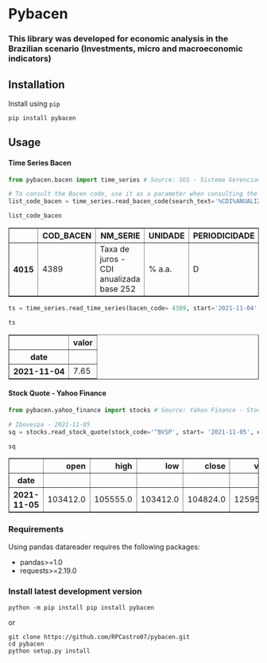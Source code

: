 <h1>Pybacen</h1>

<h3>This library was developed for economic analysis in the Brazilian scenario (Investments, micro and macroeconomic indicators)</h3>


## Installation

Install using `pip`

``` shell
pip install pybacen
```

## Usage

#### Time Series Bacen
``` python
from pybacen.bacen import time_series # Source: SGS - Sistema Gerenciador de Séries Temporais - v2.1 (Bacen - Banco Central)

# To consult the Bacen code, use it as a parameter when consulting the time series
list_code_bacen = time_series.read_bacen_code(search_text='%CDI%ANUALIZADA%252%', period= 'D', unit= '% a.a.')

list_code_bacen
```
<table border="1" class="dataframe">  <thead>    <tr style="text-align: right;">      <th></th>      <th>COD_BACEN</th>      <th>NM_SERIE</th>      <th>UNIDADE</th>      <th>PERIODICIDADE</th>      <th>FONTE</th>      <th>ESPECIAL</th>    </tr>  </thead>  <tbody>    <tr>      <th>4015</th>      <td>4389</td>      <td>Taxa de juros - CDI anualizada base 252</td>      <td>% a.a.</td>      <td>D</td>      <td>BCB-Demab</td>      <td>N</td>    </tr>  </tbody></table>

``` python
ts = time_series.read_time_series(bacen_code= 4389, start='2021-11-04', end='2021-11-04', as_index=True)

ts
```
<table border="1" class="dataframe">  <thead>    <tr style="text-align: right;">      <th></th>      <th>valor</th>    </tr>    <tr>      <th>date</th>      <th></th>    </tr>  </thead>  <tbody>    <tr>      <th>2021-11-04</th>      <td>7.65</td>    </tr>  </tbody></table>

#### Stock Quote - Yahoo Finance

``` python
from pybacen.yahoo_finance import stocks # Source: Yahoo Finance - Stock Quote

# Ibovespa - 2021-11-05
sq = stocks.read_stock_quote(stock_code='^BVSP', start= '2021-11-05', end= '2021-11-05', as_index= True)

sq
```

<table border="1" class="dataframe">  <thead>    <tr style="text-align: right;">      <th></th>      <th>open</th>      <th>high</th>      <th>low</th>      <th>close</th>      <th>volume</th>      <th>adjclose</th>    </tr>    <tr>      <th>date</th>      <th></th>      <th></th>      <th></th>      <th></th>      <th></th>      <th></th>    </tr>  </thead>  <tbody>    <tr>      <th>2021-11-05</th>      <td>103412.0</td>      <td>105555.0</td>      <td>103412.0</td>      <td>104824.0</td>      <td>12595000.0</td>      <td>104824.0</td>    </tr>  </tbody></table>


### Requirements

Using pandas datareader requires the following packages:

-   pandas>=1.0
-   requests>=2.19.0


### Install latest development version

``` shell
python -m pip install pip install pybacen
```

or

``` shell
git clone https://github.com/RPCastro07/pybacen.git
cd pybacen
python setup.py install
```
